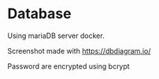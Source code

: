 # Database

Using mariaDB server docker.

Screenshot made with https://dbdiagram.io/

Password are encrypted using bcrypt